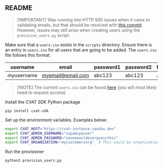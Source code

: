 ## README
> [!IMPORTANT] Was running into HTTP 500 issues when it came to validating emails, but that should be resolved with [this commit](https://github.com/sandau-dev/cvat/commit/3070fb0afa650f1e33e74475279b2d22423fb79d). However, issues may still arise when creating users using the `provision_users.py` script.

Make sure that a `users.csv` exists in the `scripts` directory. Ensure there is an entry in `users.csv` for all users that are going to be added. The `users.csv` file follows this format:

| username   | email             | password1 | password2 | first_name | last_name | groups  | is_staff | is_superuser | is_active | organization | org_role |
|------------|-------------------|-----------|-----------|------------|-----------|---------|----------|--------------|-----------|--------------|----------|
| myusername | myemail@email.com | abc123    | abc123    | Jane       | Doe       | mygroup | True     | False        | True      | myorg        | worker   |

> [!NOTE] The current `users.csv` can be found [here](https://sandaudev-my.sharepoint.com/:x:/r/personal/matt_sandau_dev/Documents/Customer/asBuilt/users.csv?d=w0db64c0dc85f444c9d158fe3dbfcc248&csf=1&web=1&e=sqzWvk) (you will most likely need to request access)

Install the CVAT SDK Python package
```shell
pip install cvat-sdk
```

Set up the environment variables. Examples below:
```bash
export CVAT_HOST="https://cvat-instance.sandau.dev"
export CVAT_ADMIN_USERNAME="supadupauser"
export CVAT_ADMIN_PASSWORD="noonewouldeverguessthis"
export CVAT_ORGANIZATION="mycustomersorg"  # This would be organization that is set up for the customer within CVAT
```

Run the provisioner
```shell
python3 provision_users.py
```
